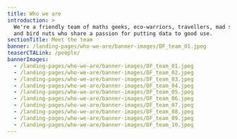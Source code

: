 ```yaml
---
title: Who we are
introduction: >
  We're a friendly team of maths geeks, eco-warriors, travellers, mad scientists
  and bird nuts who share a passion for putting data to good use.
sectionTitle: Meet the team
banner: /landing-pages/who-we-are/banner-images/DF_team_01.jpeg
teaserCTALink: /people/
bannerImages:
  - /landing-pages/who-we-are/banner-images/DF_team_01.jpeg
  - /landing-pages/who-we-are/banner-images/DF_team_02.jpeg
  - /landing-pages/who-we-are/banner-images/DF_team_03.jpeg
  - /landing-pages/who-we-are/banner-images/DF_team_04.jpeg
  - /landing-pages/who-we-are/banner-images/DF_team_05.jpeg
  - /landing-pages/who-we-are/banner-images/DF_team_06.jpeg
  - /landing-pages/who-we-are/banner-images/DF_team_07.jpeg
  - /landing-pages/who-we-are/banner-images/DF_team_08.jpeg
  - /landing-pages/who-we-are/banner-images/DF_team_09.jpeg
  - /landing-pages/who-we-are/banner-images/DF_team_10.jpeg
---
```

